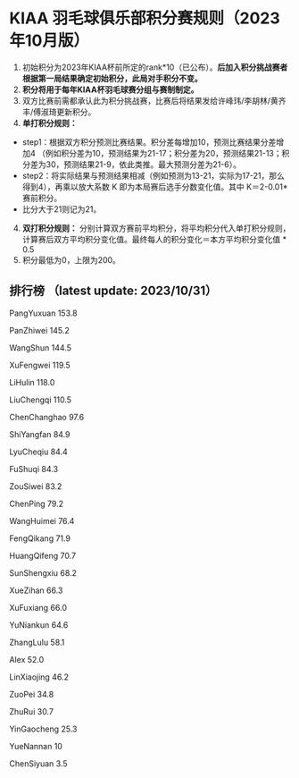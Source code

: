 # KIAA 羽毛球俱乐部积分赛规则（2023年10月版）

1. 初始积分为2023年KIAA杯前所定的rank\*10（已公布）。**后加入积分挑战赛者根据第一局结果确定初始积分，此局对手积分不变。**
2. **积分将用于每年KIAA杯羽毛球赛分组与赛制制定。**
3. 双方比赛前需都承认此为积分挑战赛，比赛后将结果发给许峰玮/李胡林/黄齐丰/傅淑琦更新积分。
4. **单打积分规则：**
 - step1：根据双方积分预测比赛结果。积分差每增加10，预测比赛结果分差增加4
（例如积分差为10，预测结果为21-17；积分差为20，预测结果21-13；积分差为30，预测结果21-9，依此类推。最大预测分差为21-6）。
 - step2：将实际结果与预测结果相减（例如预测为13-21，实际为17-21，那么得到4），再乘以放大系数 K 即为本局赛后选手分数变化值。其中 K＝2-0.01\*赛前积分。
 - 比分大于21则记为21。
4. **双打积分规则：**
分别计算双方赛前平均积分，将平均积分代入单打积分规则，计算赛后双方平均积分变化值。最终每人的积分变化＝本方平均积分变化值 * 0.5
5. 积分最低为0，上限为200。

  
  

## 排行榜 （latest update: 2023/10/31） 

PangYuxuan 153.8 

PanZhiwei 145.2 

WangShun 144.5 

XuFengwei 119.5 

LiHulin 118.0 

LiuChengqi 110.5 

ChenChanghao 97.6 

ShiYangfan 84.9 

LyuCheqiu 84.4 

FuShuqi 84.3 

ZouSiwei 83.2 

ChenPing 79.2 

WangHuimei 76.4 

FengQikang 71.9 

HuangQifeng 70.7 

SunShengxiu 68.2 

XueZihan 66.3 

XuFuxiang 66.0 

YuNiankun 64.6 

ZhangLulu 58.1 

Alex 52.0 

LinXiaojing 46.2 

ZuoPei 34.8 

ZhuRui 30.7 

YinGaocheng 25.3 

YueNannan 10 

ChenSiyuan 3.5
